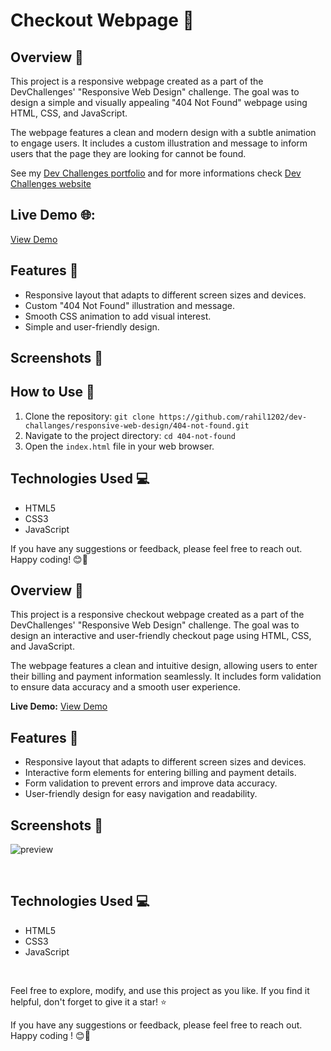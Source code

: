 # Checkout Webpage 🚀



## Overview 📝

This project is a responsive webpage created as a part of the DevChallenges' "Responsive Web Design" challenge. The goal was to design a simple and visually appealing "404 Not Found" webpage using HTML, CSS, and JavaScript.

The webpage features a clean and modern design with a subtle animation to engage users. It includes a custom illustration and message to inform users that the page they are looking for cannot be found.

See my [Dev Challenges portfolio](https://portfolio.devchallenges.io/rahil1202) and for more informations check [Dev Challenges website](https://devchallenges.io/)
</br>

## Live Demo 🌐:
[View Demo](https://)


## Features 🌟

- Responsive layout that adapts to different screen sizes and devices.
- Custom "404 Not Found" illustration and message.
- Smooth CSS animation to add visual interest.
- Simple and user-friendly design.

## Screenshots 📸


## How to Use 🚀

1. Clone the repository: `git clone https://github.com/rahil1202/dev-challanges/responsive-web-design/404-not-found.git`
2. Navigate to the project directory: `cd 404-not-found`
3. Open the `index.html` file in your web browser.

## Technologies Used 💻

- HTML5
- CSS3
- JavaScript



If you have any suggestions or feedback, please feel free to reach out. Happy coding! 😊🚀

## Overview 📝

This project is a responsive checkout webpage created as a part of the DevChallenges' "Responsive Web Design" challenge. The goal was to design an interactive and user-friendly checkout page using HTML, CSS, and JavaScript.

The webpage features a clean and intuitive design, allowing users to enter their billing and payment information seamlessly. It includes form validation to ensure data accuracy and a smooth user experience.

**Live Demo:** [View Demo](https://your-demo-link.com)

## Features 🌟

- Responsive layout that adapts to different screen sizes and devices.
- Interactive form elements for entering billing and payment details.
- Form validation to prevent errors and improve data accuracy.
- User-friendly design for easy navigation and readability.

## Screenshots 📸

![preview](https://github.com/rahil1202/dev-challanges/assets/104057403/2cc7ebb4-b8c8-4943-a231-33aa4eebbeca)

</br>

## Technologies Used 💻

- HTML5
- CSS3
- JavaScript

</br>

Feel free to explore, modify, and use this project as you like. If you find it helpful, don't forget to give it a star! ⭐️

If you have any suggestions or feedback, please feel free to reach out. Happy coding ! 😊🛒
